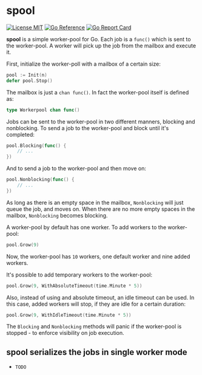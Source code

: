 # spool

[![License MIT](https://img.shields.io/badge/License-MIT-blue.svg)](http://opensource.org/licenses/MIT)
[![Go Reference](https://pkg.go.dev/badge/github.com/dc0d/spool.svg)](https://pkg.go.dev/github.com/dc0d/spool)
[![Go Report Card](https://goreportcard.com/badge/github.com/dc0d/spool)](https://goreportcard.com/report/github.com/dc0d/spool)


**spool** is a simple worker-pool for Go. Each job is a `func()` which is sent to the worker-pool. A worker will pick up the job from the mailbox and execute it.

First, initialize the worker-poll with a mailbox of a certain size:

```go
pool := Init(n)
defer pool.Stop()
```

The mailbox is just a `chan func()`. In fact the worker-pool itself is defined as:

```go
type Workerpool chan func()
```

Jobs can be sent to the worker-pool in two different manners, blocking and nonblocking. To send a job to the worker-pool and block until it's completed:

```go
pool.Blocking(func() {
    // ...
})
```

And to send a job to the worker-pool and then move on:

```go
pool.Nonblocking(func() {
    // ...
})
```

As long as there is an empty space in the mailbox, `Nonblocking` will just queue the job, and moves on. When there are no more empty spaces in the mailbox, `Nonblocking` becomes blocking.

A worker-pool by default has one worker. To add workers to the worker-pool:

```go
pool.Grow(9)
```

Now, the worker-pool has `10` workers, one default worker and nine added workers.

It's possible to add temporary workers to the worker-pool:

```go
pool.Grow(9, WithAbsoluteTimeout(time.Minute * 5))
```

Also, instead of using and absolute timeout, an idle timeout can be used. In this case, added workers will stop, if they are idle for a certain duration:

```go
pool.Grow(9, WithIdleTimeout(time.Minute * 5))
```

The `Blocking` and `Nonblocking` methods will panic if the worker-pool is stopped - to enforce visibility on job execution.

## spool serializes the jobs in single worker mode

- `TODO`
